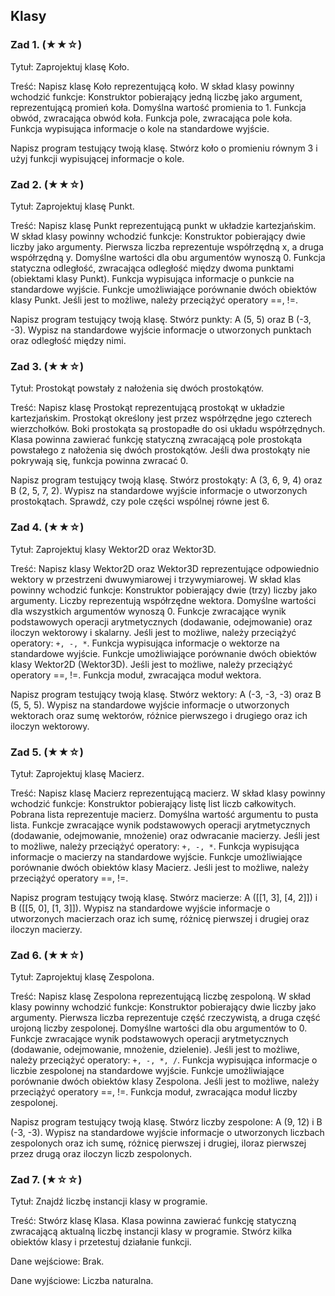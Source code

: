 ## Klasy

### Zad 1. (★★☆)

Tytuł: Zaprojektuj klasę Koło.

Treść: Napisz klasę Koło reprezentującą koło. W skład klasy powinny wchodzić funkcje:
Konstruktor pobierający jedną liczbę jako argument, reprezentującą promień koła. Domyślna wartość promienia to 1.
Funkcja obwód, zwracająca obwód koła.
Funkcja pole, zwracająca pole koła.
Funkcja wypisująca informacje o kole na standardowe wyjście.

Napisz program testujący twoją klasę. Stwórz koło o promieniu równym 3 i użyj funkcji wypisującej informacje o kole.

### Zad 2. (★★☆)

Tytuł: Zaprojektuj klasę Punkt.

Treść: Napisz klasę Punkt reprezentującą punkt w układzie kartezjańskim. W skład klasy powinny wchodzić funkcje:
Konstruktor pobierający dwie liczby jako argumenty. Pierwsza liczba reprezentuje współrzędną x, a druga współrzędną y. Domyślne wartości dla obu argumentów wynoszą 0.
Funkcja statyczna odległość, zwracająca odległość między dwoma punktami (obiektami klasy Punkt).
Funkcja wypisująca informacje o punkcie na standardowe wyjście.
Funkcje umożliwiające porównanie dwóch obiektów klasy Punkt. Jeśli jest to możliwe, należy przeciążyć operatory ==, !=.

Napisz program testujący twoją klasę. Stwórz punkty: A (5, 5) oraz B (-3, -3). Wypisz na standardowe wyjście informacje o utworzonych punktach oraz odległość między nimi.

### Zad 3. (★★☆)

Tytuł: Prostokąt powstały z nałożenia się dwóch prostokątów.

Treść: Napisz klasę Prostokąt reprezentującą prostokąt w układzie kartezjańskim. Prostokąt określony jest przez współrzędne jego czterech wierzchołków. Boki prostokąta są prostopadłe do osi układu współrzędnych. Klasa powinna zawierać funkcję statyczną zwracającą pole prostokąta powstałego z nałożenia się dwóch prostokątów. Jeśli dwa prostokąty nie pokrywają się, funkcja powinna zwracać 0.

Napisz program testujący twoją klasę. Stwórz prostokąty: A (3, 6, 9, 4) oraz B (2, 5, 7, 2). Wypisz na standardowe wyjście informacje o utworzonych prostokątach. Sprawdź, czy pole części wspólnej równe jest 6.

### Zad 4.  (★★☆)

Tytuł: Zaprojektuj klasy Wektor2D oraz Wektor3D.

Treść: Napisz klasy Wektor2D oraz Wektor3D reprezentujące odpowiednio wektory w przestrzeni dwuwymiarowej i trzywymiarowej. W skład klas powinny wchodzić funkcje:
Konstruktor pobierający dwie (trzy) liczby jako argumenty. Liczby reprezentują współrzędne wektora. Domyślne wartości dla wszystkich argumentów wynoszą 0.
Funkcje zwracające wynik podstawowych operacji arytmetycznych (dodawanie, odejmowanie) oraz iloczyn wektorowy  i skalarny. Jeśli jest to możliwe, należy przeciążyć operatory: ```+, -, *```.
Funkcja wypisująca informacje o wektorze na standardowe wyjście.
Funkcje umożliwiające porównanie dwóch obiektów klasy Wektor2D (Wektor3D). Jeśli jest to możliwe, należy przeciążyć operatory ==, !=.
Funkcja moduł, zwracająca moduł wektora.

Napisz program testujący twoją klasę. Stwórz wektory: A (-3, -3, -3) oraz B (5, 5, 5). Wypisz na standardowe wyjście informacje o utworzonych wektorach oraz sumę wektorów, różnice pierwszego i drugiego oraz ich iloczyn wektorowy.

### Zad 5.  (★★☆)

Tytuł: Zaprojektuj klasę Macierz.

Treść: Napisz klasę Macierz reprezentującą macierz. W skład klasy powinny wchodzić funkcje:
Konstruktor pobierający listę list liczb całkowitych. Pobrana lista reprezentuje macierz. Domyślna wartość argumentu to pusta lista.
Funkcje zwracające wynik podstawowych operacji arytmetycznych (dodawanie, odejmowanie, mnożenie) oraz odwracanie macierzy. Jeśli jest to możliwe, należy przeciążyć operatory: ```+, -, *```.
Funkcja wypisująca informacje o macierzy na standardowe wyjście.
Funkcje umożliwiające porównanie dwóch obiektów klasy Macierz. Jeśli jest to możliwe, należy przeciążyć operatory ==, !=.

Napisz program testujący twoją klasę. Stwórz macierze: A ([[1, 3], [4, 2]]) i B ([[5, 0], [1, 3]]). Wypisz na standardowe wyjście informacje o utworzonych macierzach oraz ich sumę, różnicę pierwszej i drugiej oraz iloczyn macierzy. 

### Zad 6. (★★☆)

Tytuł: Zaprojektuj klasę Zespolona.

Treść: Napisz klasę Zespolona reprezentującą liczbę zespoloną. W skład klasy powinny wchodzić funkcje:
Konstruktor pobierający dwie liczby jako argumenty. Pierwsza liczba reprezentuje część rzeczywistą, a druga część urojoną liczby zespolonej. Domyślne wartości dla obu argumentów to 0.
Funkcje zwracające wynik podstawowych operacji arytmetycznych (dodawanie, odejmowanie, mnożenie, dzielenie). Jeśli jest to możliwe, należy przeciążyć operatory: ```+, -, *, /```.
Funkcja wypisująca informacje o liczbie zespolonej na standardowe wyjście.
Funkcje umożliwiające porównanie dwóch obiektów klasy Zespolona. Jeśli jest to możliwe, należy przeciążyć operatory ==, !=.
Funkcja moduł, zwracająca moduł liczby zespolonej. 

Napisz program testujący twoją klasę. Stwórz liczby zespolone: A (9, 12) i B (-3, -3). Wypisz na standardowe wyjście informacje o utworzonych liczbach zespolonych oraz ich sumę, różnicę pierwszej i drugiej, iloraz pierwszej przez drugą oraz iloczyn liczb zespolonych.

### Zad 7.  (★☆☆)

Tytuł: Znajdź liczbę instancji klasy w programie.

Treść: Stwórz klasę Klasa. Klasa powinna zawierać funkcję statyczną zwracającą aktualną liczbę instancji klasy w programie. Stwórz kilka obiektów klasy i przetestuj działanie funkcji.

Dane wejściowe: Brak.

Dane wyjściowe: Liczba naturalna.
